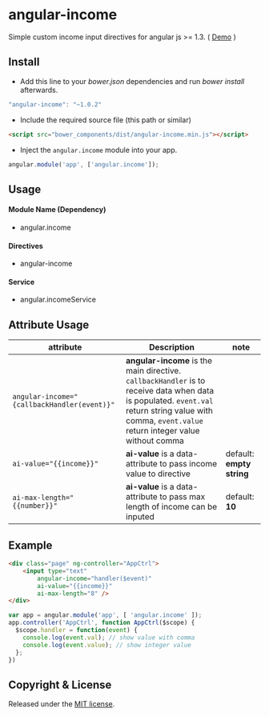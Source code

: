 angular-income
=============

Simple custom income input directives for angular js >= 1.3. ( [Demo](http://embed.plnkr.co/THnIOl/preview) )

## Install

+ Add this line to your *bower.json* dependencies and run *bower install* afterwards.

``` JavaScript
"angular-income": "~1.0.2"
```

+ Include the required source file (this path or similar)

``` html
<script src="bower_components/dist/angular-income.min.js"></script>
```

+ Inject the `angular.income` module into your app.

``` JavaScript
angular.module('app', ['angular.income']);
```

## Usage

#### Module Name (Dependency)

* angular.income

#### Directives

* angular-income

#### Service

* angular.incomeService

## Attribute Usage
| attribute  | 	Description  | note |
|------------|----------------|---|
| `angular-income="{callbackHandler(event)}"` | **angular-income** is the main directive. `callbackHandler` is to receive data when data is populated. `event.val` return string value with comma, `event.value` return integer value without comma | |
| `ai-value="{{income}}"` | **ai-value** is a data-attribute to pass income value to directive | default: **empty string** |
| `ai-max-length="{{number}}"` | **ai-value** is a data-attribute to pass max length of income can be inputed | default: **10** |

## Example

>
```html
<div class="page" ng-controller="AppCtrl">
	<input type="text"
        angular-income="handler($event)"
        ai-value="{{income}}"
        ai-max-length="8" />
</div>
```

>
```JavaScript
var app = angular.module('app', [ 'angular.income' ]);
app.controller('AppCtrl', function AppCtrl($scope) {
  $scope.handler = function(event) {
    console.log(event.val); // show value with comma
    console.log(event.value); // show integer value
  };
})
```

## Copyright & License

Released under the [MIT license](LICENSE.txt).
